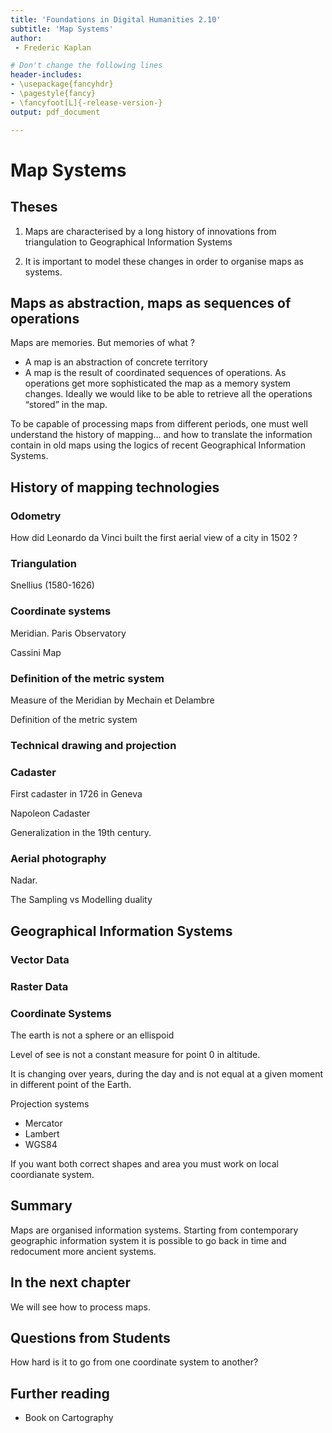 ```yaml
---
title: 'Foundations in Digital Humanities 2.10'
subtitle: 'Map Systems'
author:
 - Frederic Kaplan

# Don't change the following lines
header-includes:
- \usepackage{fancyhdr}
- \pagestyle{fancy}
- \fancyfoot[L]{-release-version-}
output: pdf_document

---
```


# Map Systems

## Theses

1) Maps are characterised by a long history of innovations from triangulation to Geographical Information Systems

2) It is important to model these changes in order to organise maps as systems.

## Maps as abstraction, maps as sequences of operations

Maps are memories. But memories of what ?

- A map is an abstraction of concrete territory
- A map is the result of coordinated sequences of operations. As operations get more sophisticated the map as a memory system changes. Ideally we would like to be able to retrieve all the operations “stored” in the map.

To be capable of processing maps from different periods, one must well understand the history of mapping… and how to translate the information contain in old maps using the logics of recent Geographical Information Systems.

## History of mapping technologies

### Odometry

How did Leonardo da Vinci built the first aerial view of a city in 1502 ?

### Triangulation

Snellius (1580-1626)

### Coordinate systems

Meridian. Paris Observatory

Cassini Map

### Definition of the metric system

Measure of the Meridian by Mechain et Delambre

Definition of the metric system

### Technical drawing and projection

### Cadaster

First cadaster in 1726 in Geneva

Napoleon Cadaster

Generalization in the 19th century.

### Aerial photography

Nadar.

The Sampling vs Modelling duality

## Geographical Information Systems

### Vector Data

### Raster Data

### Coordinate Systems

The earth is not a sphere or an ellispoid

Level of see is not a constant measure for point 0 in altitude.

It is changing over years, during the day and is not equal at a given moment in different point of the Earth.

Projection systems

- Mercator
- Lambert
- WGS84

If you want both correct shapes and area you must work on local coordianate system.

## Summary

Maps are organised information systems. Starting from contemporary geographic information system it is possible to go back in time and redocument more ancient systems.

## In the next chapter

We will see how to process maps. 

## Questions from Students
How hard is it to go from one coordinate system to another?
## Further reading

- Book on Cartography
